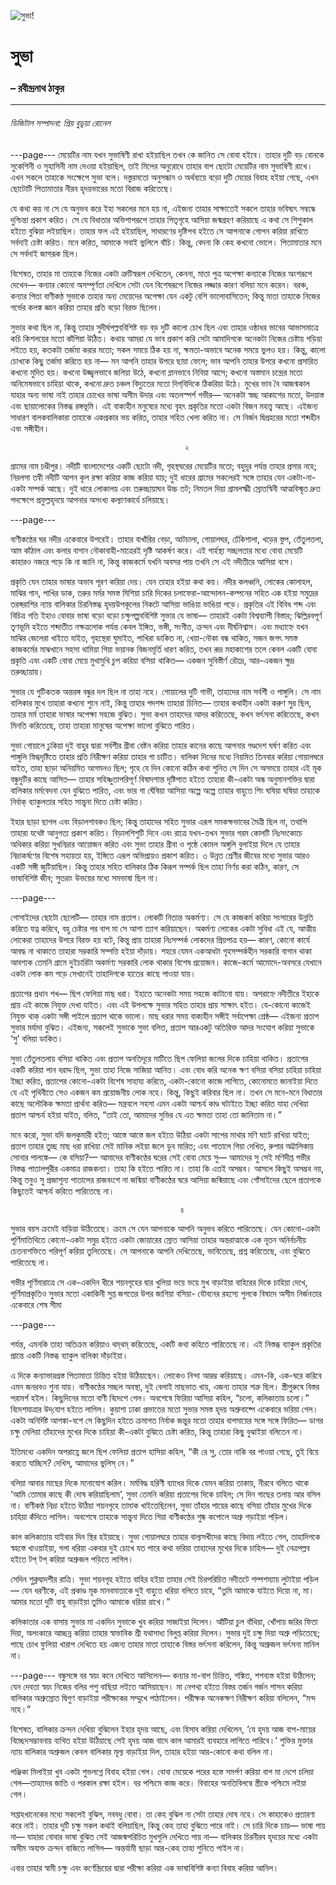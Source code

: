 ![সুভা!](https://encrypted-tbn0.gstatic.com/images?q=tbn:ANd9GcTUGysVAN9FeIallM4hFQlaFOvEua0SO596Yw&s)

# সুভা
### – রবীন্দ্রনাথ ঠাকুর 


---




###### ডিজিটাল সম্পাদনা: প্রিয় বুডূয়া রোনেল


---page---
মেয়েটির নাম যখন সুভাষিণী রাখা হইয়াছিল তখন কে জানিত সে বোবা হইবে। তাহার দুটি বড় বোনকে সুকেশিনী ও সুহাসিনী নাম দেওয়া হইয়াছিল, তাই মিলের অনুরোধে তাহার বাপ ছোটো মেয়েটির নাম সুভাষিণী রাখে। এখন সকলে তাহাকে সংক্ষেপে সুভা বলে।
দস্তুরমতো অনুসন্ধান ও অর্থব্যয়ে বড়ো দুটি মেয়ের বিবাহ হইয়া গেছে, এখন ছোটোটি পিতামাতার নীরব হৃদয়ভারের মতো বিরাজ করিতেছে।

যে কথা কয় না সে যে অনুভব করে ইহা সকলের মনে হয় না, এইজন্য তাহার সাক্ষাতেই সকলে তাহার ভবিষ্যৎ সম্বন্ধে দুশ্চিন্তা প্রকাশ করিত। সে যে বিধাতার অভিশাপরূপে তাহার পিতৃগৃহে আসিয়া জন্মগ্রহণ করিয়াছে এ কথা সে শিশুকাল হইতে বুঝিয়া লইয়াছিল। তাহার ফল এই হইয়াছিল, সাধারণের দৃষ্টিপথ হইতে সে আপনাকে গোপন করিয়া রাখিতে সর্বদাই চেষ্টা করিত। মনে করিত, আমাকে সবাই ভুলিলে বাঁচি। কিন্তু, বেদনা কি কেহ কখনো ভোলে। পিতামাতার মনে সে সর্বদাই জাগরূক ছিল।

বিশেষত, তাহার মা তাহাকে নিজের একটা ত্রুটিস্বরূপ দেখিতেন, কেননা, মাতা পুত্র অপেক্ষা কন্যাকে নিজের অংশরূপে দেখেন— কন্যার কোনো অসম্পূর্ণতা দেখিলে সেটা যেন বিশেষরূপে নিজের লজ্জার কারণ বলিয়া মনে করেন। বরঞ্চ, কন্যার পিতা বাণীকণ্ঠ সুভাকে তাহার অন্য মেয়েদের অপেক্ষা যেন একটু বেশি ভালোবাসিতেন; কিন্তু মাতা তাহাকে নিজের গর্ভের কলঙ্ক জ্ঞান করিয়া তাহার প্রতি বড়ো বিরক্ত ছিলেন।

সুভার কথা ছিল না, কিন্তু তাহার সুদীর্ঘপল্লববিশিষ্ট বড় বড় দুটি কালো চোখ ছিল এবং তাহার ওষ্ঠাধর ভাবের আভাসমাত্রে কচি কিশলয়ের মতো কাঁপিয়া উঠিত। কথায় আমরা যে ভাব প্রকাশ করি সেটা আমাদিগকে অনেকটা নিজের চেষ্টায় গড়িয়া লইতে হয়, কতকটা তর্জমা করার মতো; সকল সময়ে ঠিক হয় না, ক্ষমতা-অভাবে অনেক সময়ে ভুলও হয়। কিন্তু, কালো চোখকে কিছু তর্জমা করিতে হয় না— মন আপনি তাহার উপরে ছায়া ফেলে; ভাব আপনি তাহার উপরে কখনো প্রসারিত কখনো মুদিত হয়। কখনো উজ্জ্বলভাবে জলিয়া উঠে, কখনো ম্লানভাবে নিবিয়া আসে; কখনো অস্তমান চন্দ্রের মতো অনিমেষভাবে চাহিয়া থাকে, কখনো দ্রুত চঞ্চল বিদ্যুতের মতো দিগ্‌বিদিকে ঠিকরিয়া উঠে। মুখের ভাব বৈ আজন্মকাল যাহার অন্য ভাষা নাই তাহার চোখের ভাষা অসীম উদার এবং অতলস্পর্শ গভীর— অনেকটা স্বচ্ছ আকাশের মতো, উদয়াস্ত এবং ছায়ালোকের নিস্তব্ধ রঙ্গভূমি। এই বাক্যহীন মনুষ্যের মধ্যে বৃহৎ প্রকৃতির মতো একটা বিজন মহত্ত্ব আছে। এইজন্য সাধারণ বালকবালিকারা তাহাকে একপ্রকার ভয় করিত, তাহার সহিত খেলা করিত না। সে নির্জন দ্বিপ্রহরের মতো শব্দহীন এবং সঙ্গীহীন।

                                           ২
গ্রামের নাম চণ্ডীপুর। নদীটি বাংলাদেশের একটি ছোটো নদী, গৃহস্থঘরের মেয়েটির মতো; বহুদূর পর্যন্ত তাহার প্রসার নহে; নিরলসা তন্বী নদীটি আপন কূল রক্ষা করিয়া কাজ করিয়া যায়; দুই ধারের গ্রামের সকলেরই সঙ্গে তাহার যেন একটা-না-একটা সম্পর্ক আছে। দুই ধারে লোকালয় এবং তরুচ্ছায়াঘন উচ্চ তট; নিমতল দিয়া গ্রামলক্ষ্মী স্রোতস্বিনী আত্মবিস্মৃত দ্রুত পদক্ষেপে প্রফুল্লহৃদয়ে আপনার অসংখ্য কল্যাণকার্যে চলিয়াছে।



---page---

বাণীকণ্ঠের ঘর নদীর একেবারে উপরেই। তাহার বাখাঁরির বেড়া, আটচালা, গোয়ালঘর, ঢেঁকিশালা, খড়ের স্তুপ, তেঁতুলতলা, আম কাঁঠাল এবং কলার বাগান নৌকাবাহী-মাত্রেরই দৃষ্টি আকর্ষণ করে। এই গার্হস্থ্য সচ্ছলতার মধ্যে বোবা মেয়েটি কাহারও নজরে পড়ে কি না জানি না, কিন্তু কাজকর্মে যখনি অবসর পায় তখনি সে এই নদীতীরে আসিয়া বসে।

প্রকৃতি যেন তাহার ভাষার অভাব পূরণ করিয়া দেয়। যেন তাহার হইয়া কথা কয়। নদীর কলধ্বনি, লোকের কোলাহল, মাঝির গান, পাখির ডাক, তরুর মর্মর সমস্ত মিশিয়া চারি দিকের চলাফেরা-আন্দোলন-কম্পনের সহিত এক হইয়া সমুদ্রের তরঙ্গরাশির ন্যায় বালিকার চিরনিস্তব্ধ হৃদয়উপকূলের নিকটে আসিয়া ভাঙিয়া ভাঙিয়া পড়ে। প্রকৃতির এই বিবিধ শব্দ এবং বিচিত্র গতি ইহাও বোবার ভাষা বড়ো বড়ো চক্ষুপল্পববিশিষ্ট সুভার যে ভাষা— তাহারই একটা বিশ্বব্যাপী বিস্তার; ঝিল্লিরবপূর্ণ তৃণভূমি হইতে শব্দাতীত নক্ষত্রলোক পর্যন্ত কেবল ইঙ্গিত, ভঙ্গী, সংগীত, ক্রন্দন এবং দীর্ঘনিশ্বাস। এবং মধ্যাহ্নে যখন মাঝির জেলেরা খাইতে যাইত, গৃহস্থেরা ঘুমাইত, পাখিরা ডাকিত না, খেয়া-নৌকা বন্ধ থাকিত, সজন জগৎ সমস্ত কাজকর্মের মাঝখানে সহসা থামিয়া গিয়া ভয়ানক বিজনমূর্তি ধারণ করিত, তখন রুদ্র মহাকাশের তলে কেবল একটি বোবা প্রকৃতি এবং একটি বোবা মেয়ে মুখামুখি চুপ করিয়া বসিয়া থাকিত— একজন সুবিস্তীর্ণ রৌদ্রে, আর-একজন ক্ষুদ্র তরুচ্ছায়ায়।

সুভার যে গুটিকতক অন্তরঙ্গ বন্ধুর দল ছিল না তাহা নহে। গোয়ালের দুটি গাভী, তাহাদের নাম সর্বশী ও পাঙ্গুলি। সে নাম বালিকার মুখে তাহারা কখনো শুনে নাই, কিন্তু তাহার পদশব্দ তাহারা চিনিত— তাহার কথাহীন একটা করুণ সুর ছিল, তাহার মর্ম তাহারা ভাষার অপেক্ষা সহজে বুঝিত। সুভা কখন তাহাদের আদর করিতেছে, কখন ভর্ৎসনা করিতেছে, কখন মিনতি করিতেছে, তাহা তাহারা মানুষের অপেক্ষা ভালো বুঝিতে পারিত।

সুভা গোয়ালে ঢুকিয়া দুই বাহুর দ্বারা সর্বশীর গ্রীবা বেষ্টন করিয়া তাহার কানের কাছে আপনার গণ্ডদেশ ঘর্ষণ করিত এবং পাঙ্গুলি স্নিগ্ধদৃষ্টিতে তাহার প্রতি নিরীক্ষণ করিয়া তাহার গা চাটিত। বালিকা দিনের মধ্যে নিয়মিত তিনবার করিয়া গোয়ালঘরে যাইত, তাহা ছাড়া অনিয়মিত আগমনও ছিল; গৃহে যে দিন কোনো কঠিন কথা শুনিত সে দিন সে অসময়ে তাহার এই মূক বন্ধুদুটির কাছে আসিত— তাহার সহিষ্ণুতাপরিপূর্ণ বিষাদশান্ত দৃষ্টিপাত হইতে তাহারা কী-একটা অন্ধ অনুমানশক্তির দ্বারা বালিকার মর্মবেদনা যেন বুঝিতে পারিত, এবং ভার গা ঘেঁষিয়া আসিয়া অল্পে অল্পে তাহার বাহুতে শিং ঘষিয়া ঘষিয়া তাহাকে নির্বাক্‌ ব্যাকুলতার সহিত সান্ত্বনা দিতে চেষ্টা করিত।

ইহার ছাড়া ছাগল এবং বিড়ালশাবকও ছিল; কিন্তু তাহাদের সহিত সুভার এরূপ সমকক্ষভাবের মৈত্রী ছিল না, তথাপি তাহারা যথেষ্ট আনুগত্য প্রকাশ করিত। বিড়ালশিশুটি দিনে এবং রাত্রে যখন-তখন সুভার গরম কোলটি নিঃসংকোচে অধিকার করিয়া সুখনিদ্রার আয়োজন করিত এবং সুভা তাহার গ্রীবা ও পৃষ্ঠে কোমল অঙ্গুলি বুলাইয়া দিলে যে তাহার নিদ্রাকর্ষণের বিশেষ সহায়তা হয়, ইঙ্গিতে এরূপ অভিপ্রায়ও প্রকাশ করিত।
                                           ৩
উন্নত শ্রেণীর জীবের মধ্যে সুভার আরও একটি সঙ্গী জুটিয়াছিল। কিন্তু তাহার সহিত বালিকার ঠিক কিরূপ সম্পর্ক ছিল তাহা নির্ণয় করা কঠিন, কারণ, সে ভাষাবিশিষ্ট জীব; সুতরাং উভয়ের মধ্যে সমভাষা ছিল না।


---page---

গোসাইদের ছোটো ছেলেটি— তাহার নাম প্রতাপ। লোকটি নিতান্ত অকর্মণ্য। সে যে কাজকর্ম করিয়া সংসারের উন্নতি করিতে যত্ন করিবে, বহু চেষ্টার পর বাপ মা সে আশা ত্যাগ করিয়াছেন। অকর্মণ্য লোকের একটা সুবিধা এই যে, আত্মীয় লোকেরা তাহাদের উপরে বিরক্ত হয় বটে, কিন্তু প্রায় তাহারা নিঃসম্পর্ক লোকদের প্রিয়পাত্র হয়— কারণ, কোনো কার্যে আবদ্ধ না থাকাতে তাহারা সরকারি সম্পত্তি হইয়া দাঁড়ায়। শহরে যেমন একআধটা গৃহসম্পর্কহীন সরকারি বাগান থাকা আবশ্যক তেমনি গ্রামে দুইচারিটা অকর্মণ্য সরকারি লোক থাকার বিশেষ প্রয়োজন। কাজে-কর্মে আমোদে-অবসরে যেখানে একটা লোক কম পড়ে সেখানেই তাহাদিগকে হাতের কাছে পাওয়া যায়।

প্রতাপের প্রধান শখ— ছিপ ফেলিয়া মাছ ধরা। ইহাতে অনেকটা সময় সহজে কাটানো যায়। অপরাহ্নে নদীতীরে ইহাকে প্রায় এই কাজে নিযুক্ত দেখা যাইত। এবং এই উপলক্ষে সুভার সহিত তাহার প্রায় সাক্ষাৎ হইত। যে-কোনো কাজেই নিযুক্ত থাক্‌ একটা সঙ্গী পাইলে প্রতাপ থাকে ভালো। মাছ ধরার সময় বাক্যহীন সঙ্গীই সর্বাপেক্ষা শ্রেষ্ঠ— এইজন্য প্রতাপ সুভার মর্যাদা বুঝিত। এইজন্য, সকলেই সুভাকে সুভা বলিত, প্রতাপ আরএকটু অতিরিক্ত আদর সংযোগ করিয়া সুভাকে ‘সু’ বলিয়া ডাকিত।

সুভা তেঁতুলতলায় বসিয়া থাকিত এবং প্রতাপ অনতিদূরে মাটিতে ছিপ ফেলিয়া জলের দিকে চাহিয়া থাকিত। প্রতাপের একটি করিয়া পান বরাদ্দ ছিল, সুভা তাহা নিজে সাজিয়া আনিত। এবং বোধ করি অনেক ক্ষণ বসিয়া বসিয়া চাহিয়া চাহিয়া ইচ্ছা করিত, প্রতাপের কোনো-একটা বিশেষ সাহায্য করিতে, একটা-কোনো কাজে লাগিতে, কোনোমতে জানাইয়া দিতে যে এই পৃথিবীতে সেও একজন কম প্রয়োজনীয় লোক নহে। কিন্তু, কিছুই করিবার ছিল না। তখন সে মনে-মনে বিধাতার কাছে অলৌকিক ক্ষমতা প্রার্থনা করিত— মন্ত্রবলে সহসা এমন একটা আশ্চর্য কাণ্ড ঘটাইতে ইচ্ছা করিত যাহা দেখিয়া প্রতাপ আশ্চর্য হইয়া যাইত, বলিত, “তাই তো, আমাদের সুভির যে এত ক্ষমতা তাহা তো জানিতাম না।”

মনে করো, সুভা যদি জলকুমারী হইত; আস্তে আস্তে জল হইতে উঠিয়া একটা সাপের মাথার মণি ঘাটে রাখিয়া যাইত; প্রতাপ তাহার তুচ্ছ মাছ ধরা রাখিয়া সেই মানিক লইয়া জলে ডুব মারিত; এবং পাতালে গিয়া দেখিত, রুপার অট্টালিকায় সোনার পালঙ্কে— কে বসিয়া?— আমাদের বাণীকণ্ঠের ঘরের সেই বোবা মেয়ে সু— আমাদের সু সেই মণিদীপ্ত গভীর নিস্তব্ধ পাতালপুরীর একমাত্র রাজকন্যা। তাহা কি হইতে পারিত না। তাহা কি এতই অসম্ভব। আসলে কিছুই অসম্ভব নয়, কিন্তু তবুও সু প্রজাশূন্য পাতালের রাজবংশে না জন্মিয়া বাণীকণ্ঠের ঘরে আসিয়া জন্মিয়াছে এবং গোঁসাইদের ছেলে প্রতাপকে কিছুতেই আশ্চর্য করিতে পারিতেছে না।
                                          
                                          ৪

সুভার বয়স ক্রমেই বাড়িয়া উঠিতেছে। ক্রমে সে যেন আপনাকে আপনি অনুভব করিতে পারিতেছে। যেন কোনো-একটা পূর্ণিমাতিথিতে কোনো-একটা সমুদ্র হইতে একটা জোয়ারের স্রোত আসিয়া তাহার অন্তরাত্মাকে এক নূতন অনির্বচনীয় চেতনাশক্তিতে পরিপূর্ণ করিয়া তুলিতেছে। সে আপনাকে আপনি দেখিতেছে, ভাবিতেছে, প্রশ্ন করিতেছে, এবং বুঝিতে পারিতেছে না।

গভীর পূর্ণিমারাত্রে সে এক-একদিন ধীরে শয়নগৃহের দ্বার খুলিয়া ভয়ে ভয়ে মুখ বাড়াইয়া বাহিরের দিকে চাহিয়া দেখে, পূর্ণিমাপ্রকৃতিও সুভার মতো একাকিনী সুপ্ত জগতের উপর জাগিয়া বসিয়া- যৌবনের রহস্যে পুলকে বিষাদে অসীম নির্জনতার একেবারে শেষ সীমা 


---page---

পর্যন্ত, এমনকি তাহা অতিক্রম করিয়াও থম্‌থম্ করিতেছে, একটি কথা কহিতে পারিতেছে না। এই নিস্তব্ধ ব্যাকুল প্রকৃতির প্রান্তে একটি নিস্তব্ধ ব্যাকুল বালিকা দাঁড়াইয়া।

এ দিকে কন্যাভারগ্রস্ত পিতামাতা চিন্তিত হইয়া উঠিয়াছেন। লোকেও নিন্দা আরম্ভ করিয়াছে। এমন-কি, এক-ঘরে করিবে এমন জনরবও শুনা যায়। বাণীকণ্ঠের সচ্ছল অবস্থা, দুই বেলাই মাছভাত খায়, এজন্য তাহার শত্রু ছিল।
স্ত্রীপুরুষে বিস্তর পরামর্শ হইল। কিছুদিনের মতো বাণী বিদেশে গেল। অবশেষে ফিরিয়া আসিয়া কহিল, “চলো, কলিকাতায় চলো।”
বিদেশযাত্রার উদ্‌যোগ হইতে লাগিল। কুয়াশা ঢাকা প্রভাতের মতো সুভার সমস্ত হৃদয় অশ্রুবাষ্পে একেবারে ভরিয়া গেল। একটা অনির্দিষ্ট আশঙ্কা-বশে সে কিছুদিন হইতে ক্রমাগত নির্বাক জন্তুর মতো তাহার বাপমায়ের সঙ্গে সঙ্গে ফিরিত— ডাগর চক্ষু মেলিয়া তাঁহাদের মুখের দিকে চাহিয়া কী-একটা বুঝিতে চেষ্টা করিত, কিন্তু তাহারা কিছু বুঝাইয়া বলিতেন না।

ইতিমধ্যে একদিন অপরাহ্ণে জলে ছিপ ফেলিয়া প্রতাপ হাসিয়া কহিল, “কী রে সু, তোর নাকি বর পাওয়া গেছে, তুই বিয়ে করতে যাচ্ছিস? দেখিস্‌, আমাদের ভুলিস্‌ নে।”

বলিয়া আবার মাছের দিকে মনোযোগ করিল।
মর্মবিদ্ধ হরিণী ব্যাধের দিকে যেমন করিয়া তাকায়, নীরবে বলিতে থাকে ‘আমি তোমার কাছে কী দোষ করিয়াছিলাম’, সুভা তেমনি করিয়া প্রতাপের দিকে চাহিল; সে দিন গাছের তলায় আর বসিল না। বাণীকণ্ঠ নিদ্রা হইতে উঠিয়া শয়নগৃহে তামাক খাইতেছিলেন, সুভা তাঁহার পায়ের কাছে বসিয়া তাঁহার মুখের দিকে চাহিয়া কঁদিতে লাগিল। অবশেষে তাহাকে সান্ত্বনা দিতে গিয়া বাণীকণ্ঠের শুষ্ক কপোলে অশ্রু গড়াইয়া পড়িল।

কাল কলিকাতায় যাইবার দিন স্থির হইয়াছে। সুভা গোয়ালঘরে তাহার বাল্যসখীদের কাছে বিদায় লইতে গেল, তাহাদিগকে স্বহস্তে খাওয়াইয়া, গলা ধরিয়া একবার দুই চোখে যত পারে কথা ভরিয়া তাহাদের মুখের দিকে চাহিল— দুই নেত্রপল্লব হইতে টপ্‌ টপ্‌ করিয়া অশ্রুজল পড়িতে লাগিল।

সেদিন শুক্লদ্বাদশীর রাত্রি। সুভা শয়নগৃহ হইতে বাহির হইয়া তাহার সেই চিরপরিচিত নদীতটে শম্পশয্যায় লুটাইয়া পড়িল— যেন ধরণীকে, এই প্রকাণ্ড মূক মানবমাতাকে দুই বাহুতে ধরিয়া বলিতে চাহে, “তুমি আমাকে যাইতে দিয়ো না, মা। আমার মতো দুটি বাহু বাড়াইয়া তুমিও আমাকে ধরিয়া রাখে।”

কলিকাতার এক বাসায় সুভার মা একদিন সুভাকে খুব করিয়া সাজাইয়া দিলেন। আঁটিয়া চুল বাঁধিয়া, খোঁপায় জরির ফিতা দিয়া, অলংকারে আচ্ছন্ন করিয়া তাহার স্বাভাবিক শ্রী যথাসাধ্য বিলুপ্ত করিয়া দিলেন। সুভার দুই চক্ষু দিয়া অশ্রু পড়িতেছে; পাছে চোখ ফুলিয়া খারাপ দেখিতে হয় এজন্য তাহার মাতা তাহাকে বিস্তর ভর্ৎসনা করিলেন, কিন্তু অশ্রুজল ভর্ৎসনা মানিল না।


---page---
বন্ধুসঙ্গে বর স্বয়ং কনে দেখিতে আসিলেন— কন্যার মা-বাপ চিন্তিত, শঙ্কিত, শশব্যস্ত হইয়া উঠিলেন; যেন দেবতা স্বয়ং নিজের বলির পশু বাছিয়া লইতে আসিয়াছেন। মা নেপথ্য হইতে বিস্তর তর্জন গর্জন শাসন করিয়া বালিকার অশ্রুস্রোত দ্বিগুণ বাড়াইয়া পরীক্ষকের সম্মুখে পাঠাইলেন। পরীক্ষক অনেকক্ষণ নিরীক্ষণ করিয়া বলিলেন, “মন্দ নহে।”

বিশেষত, বালিকার ক্রন্দন দেখিয়া বুঝিলেন ইহার হৃদয় আছে, এবং হিসাব করিয়া দেখিলেন, ‘যে হৃদয় আজ বাপ-মায়ের বিচ্ছেদসম্ভাবনায় ব্যথিত হইয়া উঠিয়াছে সেই হৃদয় আজ বাদে কাল আমারই ব্যবহারে লাগিতে পারিবে।’ শুক্তির মুক্তার ন্যায় বালিকার অশ্রুজল কেবল বালিকার মূল্য বাড়াইয়া দিল, তাহার হইয়া আর-কোনো কথা বলিল না।

পঞ্জিকা মিলাইয়া খুব একটা শুভলগ্নে বিবাহ হইয়া গেল।
বোবা মেয়েকে পরের হস্তে সমর্পণ করিয়া বাপ মা দেশে চলিয়া গেল—তাহাদের জাতি ও পরকাল রক্ষা হইল।
বর পশ্চিমে কাজ করে। বিবাহের অনতিবিলম্বে স্ত্রীকে পশ্চিমে লইয়া গেল।

সপ্তাহখানেকের মধ্যে সকলেই বুঝিল, নববধু বোবা। তা কেহ বুঝিল না সেটা তাহার দোষ নহে। সে কাহাকেও প্রতারণা করে নাই। তাহার দুটি চক্ষু সকল কথাই বলিয়াছিল, কিন্তু কেহ তাহা বুঝিতে পারে নাই। সে চারি দিকে চায়— ভাষা পায় না— যাহারা বোবার ভাষা বুঝিত সেই আজন্মপরিচিত মুখগুলি দেখিতে পায় না— বালিকার চিরনীরব হৃদয়ের মধ্যে একটা অসীম অব্যক্ত ক্রন্দন বাজিতে লাগিল— অন্তর্যামী ছাড়া আর-কেহ তাহা শুনিতে পাইল না।

এবার তাহার স্বামী চক্ষু এবং কর্ণেন্দ্রিয়ের দ্বারা পরীক্ষা করিয়া এক ভাষাবিশিষ্ট কন্যা বিবাহ করিয়া আনিল।
